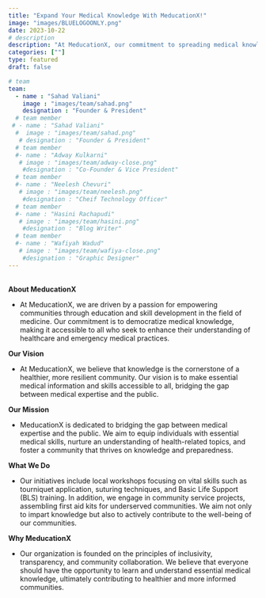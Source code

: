 ```yaml
---
title: "Expand Your Medical Knowledge With MeducationX!"
image: "images/BLUELOGOONLY.png"
date: 2023-10-22
# description
description: "At MeducationX, our commitment to spreading medical knowledge, improving community health, and providing essential life-saving skills is unwavering.Join us in our journey to empower individuals, improve community health, and make essential medical knowledge a universal resource."
categories: [""]
type: featured
draft: false

# team
team:
  - name : "Sahad Valiani"
    image : "images/team/sahad.png"
    designation : "Founder & President"
  # team member
 # - name : "Sahad Valiani"
  #  image : "images/team/sahad.png"
   # designation : "Founder & President"
  # team member
  #- name : "Adway Kulkarni"
   # image : "images/team/adway-close.png"
    #designation : "Co-Founder & Vice President"
  # team member
  #- name : "Neelesh Chevuri"
   # image : "images/team/neelesh.png"
    #designation : "Cheif Technology Officer"
  # team member
  #- name : "Hasini Rachapudi"
   # image : "images/team/hasini.png"
    #designation : "Blog Writer"
  # team member
  #- name : "Wafiyah Wadud"
   # image : "images/team/wafiya-close.png"
    #designation : "Graphic Designer"
---
```

\
**About MeducationX**
- At MeducationX, we are driven by a passion for empowering communities through education and skill development in the field of medicine. Our commitment is to democratize medical knowledge, making it accessible to all who seek to enhance their understanding of healthcare and emergency medical practices.

**Our Vision**
- At MeducationX, we believe that knowledge is the cornerstone of a healthier, more resilient community. Our vision is to make essential medical information and skills accessible to all, bridging the gap between medical expertise and the public.

**Our Mission**
- MeducationX is dedicated to bridging the gap between medical expertise and the public. We aim to equip individuals with essential medical skills, nurture an understanding of health-related topics, and foster a community that thrives on knowledge and preparedness.

**What We Do**
- Our initiatives include local workshops focusing on vital skills such as tourniquet application, suturing techniques, and Basic Life Support (BLS) training. In addition, we engage in community service projects, assembling first aid kits for underserved communities. We aim not only to impart knowledge but also to actively contribute to the well-being of our communities.

**Why MeducationX**
- Our organization is founded on the principles of inclusivity, transparency, and community collaboration. We believe that everyone should have the opportunity to learn and understand essential medical knowledge, ultimately contributing to healthier and more informed communities.

<br>